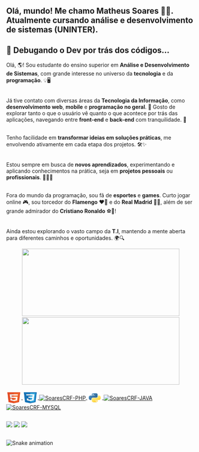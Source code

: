 ## Olá, mundo! Me chamo Matheus Soares 👨‍💻. Atualmente cursando análise e desenvolvimento de sistemas (UNINTER).

<h2>🐞 Debugando o Dev por trás dos códigos...</h2>

<p>
  Olá, <span role="img" aria-label="mundo" title="mundo">🌎</span>! Sou estudante do ensino superior em <strong>Análise
    e Desenvolvimento de Sistemas</strong>, com grande interesse no universo da <strong>tecnologia</strong> e da
  <strong>programação</strong>. 💡🖥️ <br><br>

  Já tive contato com diversas áreas da <strong>Tecnologia da Informação</strong>, como <strong>desenvolvimento
    web</strong>, <strong>mobile</strong> e <strong>programação no geral</strong>. 🚀 Gosto de explorar tanto o que o
  usuário vê quanto o que acontece por trás das aplicações, navegando entre <strong>front-end</strong> e
  <strong>back-end</strong> com tranquilidade. 🧩 <br><br>

  Tenho facilidade em <strong>transformar ideias em soluções práticas</strong>, me envolvendo ativamente em cada etapa
  dos projetos. 🛠️✨ <br><br>

  Estou sempre em busca de <strong>novos aprendizados</strong>, experimentando e aplicando conhecimentos na prática,
  seja em <strong>projetos pessoais</strong> ou <strong>profissionais</strong>. 📘🧪💼 <br><br>

  Fora do mundo da programação, sou fã de <strong>esportes</strong> e <strong>games</strong>. Curto jogar online 🎮, sou
  torcedor do <strong>Flamengo</strong> ❤️🖤 e do <strong>Real Madrid</strong> 🤍🖤, além de ser grande admirador do
  <strong>Cristiano Ronaldo</strong> ⚽👑! <br><br>

  Ainda estou explorando o vasto campo da <strong>T.I</strong>, mantendo a mente aberta para diferentes caminhos e
  oportunidades. 🌍🔍
</p>

<div align="center">
  <a href="https://github.com/SoaresCRF">
  <img height="180em" width="420em" src="https://github-readme-stats.vercel.app/api?username=SoaresCRF&show_icons=true&theme=dracula&include_all_commits=true&count_private=true"/>
  <img height="180em" width="420em" src="https://github-readme-stats.vercel.app/api/top-langs/?username=SoaresCRF&layout=compact&langs_count=7&theme=dracula"/>
</div>

<div style="display: inline_block"><br>
  <img align="center" alt="SoaresCRF-HTML" height="30" width="40" src="https://raw.githubusercontent.com/devicons/devicon/master/icons/html5/html5-original.svg">
  <img align="center" alt="SoaresCRF-CSS" height="30" width="40" src="https://raw.githubusercontent.com/devicons/devicon/master/icons/css3/css3-original.svg">
  <img align="center" alt="SoaresCRF-PHP" height="30" width="40" src="https://cdn.jsdelivr.net/gh/devicons/devicon/icons/php/php-original.svg">
  <img align="center" alt="SoaresCRF-PYTHON" height="30" width="40" src="https://raw.githubusercontent.com/devicons/devicon/master/icons/python/python-original.svg">
  <img align="center" alt="SoaresCRF-JAVA" height="30" width="40" src="https://cdn.jsdelivr.net/gh/devicons/devicon/icons/java/java-original.svg">
  <img align="center" alt="SoaresCRF-MYSQL" height="30" width="40" src="https://cdn.jsdelivr.net/gh/devicons/devicon/icons/mysql/mysql-original.svg">
</div>

##

<div> 
  <a href="https://www.instagram.com/soarescrf_/" target="_blank" ><img src="https://img.shields.io/badge/-Instagram-%23E4405F?style=for-the-badge&logo=instagram&logoColor=white" target="_blank"></a>
  <a href = "mailto:matheussoarescrf10@gmail.com"><img src="https://img.shields.io/badge/-Gmail-%23333?style=for-the-badge&logo=gmail&logoColor=white" target="_blank" ></a>
  <a href="https://www.linkedin.com/in/matheus-soares-0569b8251/" target="_blank" ><img src="https://img.shields.io/badge/-LinkedIn-%230077B5?style=for-the-badge&logo=linkedin&logoColor=white" target="_blank"></a> 
 
 ##
 
![Snake animation](https://github.com/SoaresCRF/SoaresCRF/blob/output/github-contribution-grid-snake.svg)
</div>
